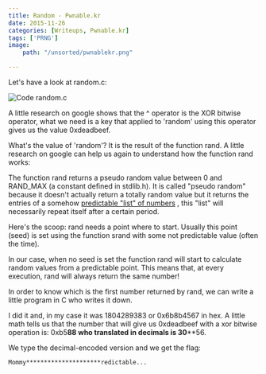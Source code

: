 ```yaml
---
title: Random - Pwnable.kr
date: 2015-11-26
categories: [Writeups, Pwnable.kr]
tags: ['PRNG']
image:
    path: "/unsorted/pwnablekr.png"

---
```



Let's have a look at random.c:

![Code random.c](/unsorted/screenshot-2015-11-25-225147.png)

A little research on google shows that the ^ operator is the XOR bitwise
operator, what we need is a key that applied to 'random' using this operator
gives us the value 0xdeadbeef.

What's the value of 'random'? It is the result of the function rand.  A little
research on google can help us again to understand how the function rand works:

The function rand returns a pseudo random value between 0 and RAND_MAX (a
constant defined in stdlib.h). It is called "pseudo random" because it doesn't
actually return a totally random value but it returns the entries of a
somehow [predictable "list" of numbers](
http://stackoverflow.com/questions/1026327/what-common-algorithms-are-used-for-cs-rand)
, this "list" will necessarily repeat itself after a certain period.

Here's the scoop: rand needs a point where to start.  Usually this point (seed)
is set using the function srand with some not predictable value (often the
time).

In our case, when no seed is set the function rand will start to calculate
random values from a predictable point.  This means that, at every execution,
rand will always return the same number!

In order to know which is the first number returned by rand, we can write a
little program in C who writes it down.

I did it and, in my case it was 1804289383 or 0x6b8b4567 in hex. A little math
tells us that the number that will give us 0xdeadbeef with a xor bitwise
operation is: 0xb5****88 who translated in decimals is 30******56.

We type the decimal-encoded version and we get the flag:

    Mommy*********************redictable...

